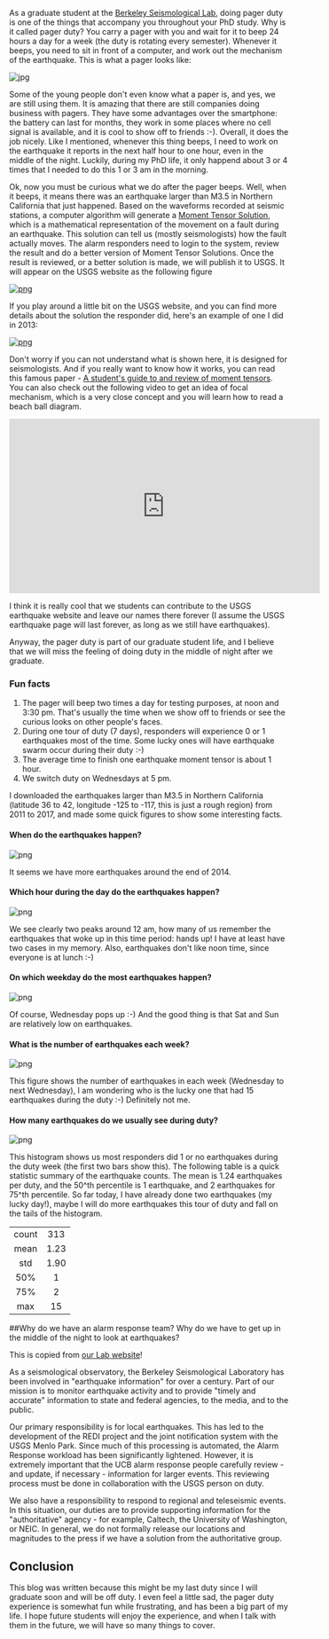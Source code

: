 As a graduate student at the [Berkeley Seismological Lab](http://seismo.berkeley.edu/), doing pager duty is one of the things that accompany you throughout your PhD study. Why is it called pager duty? You carry a pager with you and wait for it to beep 24 hours a day for a week (the duty is rotating every semester). Whenever it beeps, you need to sit in front of a computer, and work out the mechanism of the earthquake. This is what a pager looks like:

![jpg](https://raw.githubusercontent.com/qingkaikong/blog/master/2017_07_Pager_duty/figures/pager.jpg)

Some of the young people don't even know what a paper is, and yes, we are still using them. It is amazing that there are still companies doing business with pagers. They have some advantages over the smartphone: the battery can last for months, they work in some places where no cell signal is available, and it is cool to show off to friends :-). Overall, it does the job nicely. Like I mentioned, whenever this thing beeps, I need to work on the earthquake it reports in the next half hour to one hour, even in the middle of the night. Luckily, during my PhD life, it only happend about 3 or 4 times that I needed to do this 1 or 3 am in the morning. 

Ok, now you must be curious what we do after the pager beeps. Well, when it beeps, it means there was an earthquake larger than M3.5 in Northern California that just happened. Based on the waveforms recorded at seismic stations, a computer algorithm will generate a [Moment Tensor Solution](https://en.wikipedia.org/wiki/Focal_mechanism), which is a mathematical representation of the movement on a fault during an earthquake. This solution can tell us (mostly seismologists) how the fault actually moves. The alarm responders need to login to the system, review the result and do a better version of Moment Tensor Solutions. Once the result is reviewed, or a better solution is made, we will publish it to USGS. It will appear on the USGS website as the following figure

[![png](https://raw.githubusercontent.com/qingkaikong/blog/master/2017_07_Pager_duty/figures/solution_website_USGS.png)](http://earthquake.usgs.gov/earthquakes/eventpage/nc72113080#moment-tensor)

If you play around a little bit on the USGS website, and you can find more details about the solution the responder did, here's an example of one I did in 2013:

[![png](https://raw.githubusercontent.com/qingkaikong/blog/master/2017_07_Pager_duty/figures/solution_page.png)](http://www.ncedc.org/mt/nc72113080_MT.html)

Don't worry if you can not understand what is shown here, it is designed for seismologists. And if you really want to know how it works, you can read this famous paper - [A student's guide to and review of moment tensors](ftp://ftp.geo.uib.no/pub/LarsOttemoller/1989_srl_jost_herrmann_mt.pdf). You can also check out the following video to get an idea of focal mechanism, which is a very close concept and you will learn how to read a beach ball diagram. 

<iframe width="560" height="315" src="https://www.youtube.com/embed/MomVOkyDdLo" frameborder="0" allowfullscreen></iframe>

I think it is really cool that we students can contribute to the USGS earthquake website and leave our names there forever (I assume the USGS earthquake page will last forever, as long as we still have earthquakes). 

Anyway, the pager duty is part of our graduate student life, and I believe that we will miss the feeling of doing duty in the middle of night after we graduate. 

### Fun facts
1. The pager will beep two times a day for testing purposes, at noon and 3:30 pm. That's usually the time when we show off to friends or see the curious looks on other people's faces. 
2. During one tour of duty (7 days), responders will experience 0 or 1 earthquakes most of the time. Some lucky ones will have earthquake swarm occur during their duty :-)
3. The average time to finish one earthquake moment tensor is about 1 hour. 
4. We switch duty on Wednesdays at 5 pm.  

I downloaded the earthquakes larger than M3.5 in Northern California (latitude 36 to 42, longitude -125 to -117, this is just a rough region) from 2011 to 2017, and made some quick figures to show some interesting facts. 

#### When do the earthquakes happen?
![png](https://raw.githubusercontent.com/qingkaikong/blog/master/2017_07_Pager_duty/figures/distribution_of_eq.png)

It seems we have more earthquakes around the end of 2014. 

#### Which hour during the day do the earthquakes happen?
![png](https://raw.githubusercontent.com/qingkaikong/blog/master/2017_07_Pager_duty/figures/hist_day_hour.png)

We see clearly two peaks around 12 am, how many of us remember the earthquakes that woke up in this time period: hands up! I have at least have two cases in my memory. Also, earthquakes don't like noon time, since everyone is at lunch :-)

#### On which weekday do the most earthquakes happen?

![png](https://raw.githubusercontent.com/qingkaikong/blog/master/2017_07_Pager_duty/figures/hist_weekday.png) 

Of course, Wednesday pops up :-) And the good thing is that Sat and Sun are relatively low on earthquakes.  

#### What is the number of earthquakes each week?

![png](https://raw.githubusercontent.com/qingkaikong/blog/master/2017_07_Pager_duty/figures/weekly_eqs.png)

This figure shows the number of earthquakes in each week (Wednesday to next Wednesday), I am wondering who is the lucky one that had 15 earthquakes during the duty :-) Definitely not me.

#### How many earthquakes do we usually see during duty?
![png](https://raw.githubusercontent.com/qingkaikong/blog/master/2017_07_Pager_duty/figures/weekly_hist.png)

This histogram shows us most responders did 1 or no earthquakes during the duty week (the first two bars show this). The following table is a quick statistic summary of the earthquake counts. The mean is 1.24 earthquakes per duty, and the 50^th percentile is 1 earthquake, and 2 earthquakes for 75^th percentile. So far today, I have already done two earthquakes (my lucky day!), maybe I will do more earthquakes this tour of duty and fall on the tails of the histogram. 

|   |   |
|:-:|:-:|
| count |  313 | 
| mean |  1.23 | 
|  std |  1.90 | 
|  50% |  1 | 
|  75% |  2 | 
|  max |  15 | 
  
##Why do we have an alarm response team? Why do we have to get up in the middle of the night to look at earthquakes?
 
This is copied from [our Lab website](http://seismo.berkeley.edu/)! 

As a seismological observatory, the Berkeley Seismological Laboratory has been involved in "earthquake information" for over a century. Part of our mission is to monitor earthquake activity and to provide "timely and accurate" information to state and federal agencies, to the media, and to the public.

Our primary responsibility is for local earthquakes. This has led to the development of the REDI project and the joint notification system with the USGS Menlo Park. Since much of this processing is automated, the Alarm Response workload has been significantly lightened. However, it is extremely important that the UCB alarm response people carefully review - and update, if necessary - information for larger events. This reviewing process must be done in collaboration with the USGS person on duty.

We also have a responsibility to respond to regional and teleseismic events. In this situation, our duties are to provide supporting information for the "authoritative" agency - for example, Caltech, the University of Washington, or NEIC. In general, we do not formally release our locations and magnitudes to the press if we have a solution from the authoritative group.

## Conclusion

This blog was written because this might be my last duty since I will graduate soon and will be off duty. I even feel a little sad, the pager duty experience is somewhat fun while frustrating, and has been a big part of my life. I hope future students will enjoy the experience, and when I talk with them in the future, we will have so many things to cover. 

